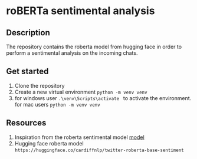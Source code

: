# roBERTa sentimental analysis 
## Description
The repository contains the roberta model from hugging face in order to perform a sentimental analysis on the incoming chats.

## Get started 
1. Clone the repository
2. Create a new virtual environment ```python -m venv venv```
3. for windows user ```.\venv\Scripts\activate ``` to activate the environment.
for mac users ```python -m venv venv```


## Resources
1. Inspiration from the roberta sentimental model [model](https://www.youtube.com/watch?v=uPKnSq6TaAk)
2. Hugging face roberta model ```https://huggingface.co/cardiffnlp/twitter-roberta-base-sentiment```